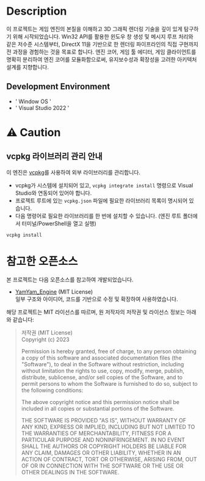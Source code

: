# Description
이 프로젝트는 게임 엔진의 본질을 이해하고 3D 그래픽 렌더링 기술을 깊이 있게 탐구하기 위해 시작되었습니다.
Win32 API를 활용한 윈도우 창 생성 및 메시지 루프 처리와 같은 저수준 시스템부터, DirectX 11을 기반으로 한 렌더링 파이프라인의 직접 구현까지 전 과정을 경험하는 것을 목표로 합니다.
엔진 코어, 게임 툴 에디터, 게임 클라이언트를 명확히 분리하여 엔진 코어를 모듈화함으로써, 유지보수성과 확장성을 고려한 아키텍처 설계를 지향합니다.

## Development Environment
- ' Window OS '
- ' Visual Studio 2022 '

# ⚠️ Caution

## vcpkg 라이브러리 관리 안내 

이 엔진은 [vcpkg](https://github.com/microsoft/vcpkg)를 사용하여 외부 라이브러리를 관리합니다.

- vcpkg가 시스템에 설치되어 있고, `vcpkg integrate install` 명령으로 Visual Studio와 연동되어 있어야 합니다.
- 프로젝트 루트에 있는 `vcpkg.json` 파일에 필요한 라이브러리 목록이 명시되어 있습니다.
- 다음 명령어로 필요한 라이브러리를 한 번에 설치할 수 있습니다. (엔진 루트 폴더에서 터미널/PowerShell을 열고 실행)
```powershell
vcpkg install
```

# 참고한 오픈소스

본 프로젝트는 다음 오픈소스를 참고하여 개발되었습니다.

- [YamYam_Engine](https://github.com/eazuooz/YamYam_Engine) (MIT License)  
  일부 구조와 아이디어, 코드를 기반으로 수정 및 확장하여 사용하였습니다.

해당 프로젝트는 MIT 라이선스를 따르며, 원 저작자의 저작권 및 라이선스 정보는 아래와 같습니다:

> 저작권 (MIT License)  
> Copyright (c) 2023  
>  
> Permission is hereby granted, free of charge, to any person obtaining a copy of this software and associated documentation files (the "Software"), to deal in the Software without restriction, including without limitation the rights to use, copy, modify, merge, publish, distribute, sublicense, and/or sell copies of the Software, and to permit persons to whom the Software is furnished to do so, subject to the following conditions:  
>  
> The above copyright notice and this permission notice shall be included in all copies or substantial portions of the Software.  
>  
> THE SOFTWARE IS PROVIDED "AS IS", WITHOUT WARRANTY OF ANY KIND, EXPRESS OR IMPLIED, INCLUDING BUT NOT LIMITED TO THE WARRANTIES OF MERCHANTABILITY, FITNESS FOR A PARTICULAR PURPOSE AND NONINFRINGEMENT. IN NO EVENT SHALL THE AUTHORS OR COPYRIGHT HOLDERS BE LIABLE FOR ANY CLAIM, DAMAGES OR OTHER LIABILITY, WHETHER IN AN ACTION OF CONTRACT, TORT OR OTHERWISE, ARISING FROM, OUT OF OR IN CONNECTION WITH THE SOFTWARE OR THE USE OR OTHER DEALINGS IN THE SOFTWARE.
